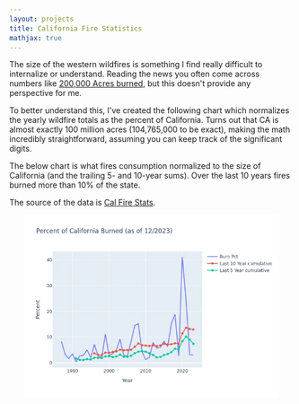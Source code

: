 ```yaml
---
layout: projects 
title: California Fire Statistics
mathjax: true
---
```


The size of the western wildfires is something I find really difficult to internalize or understand. Reading the news you often come across numbers like [200,000 Acres burned](https://www.fire.ca.gov/incidents/2021/7/30/monument-fire/), but this doesn't provide any perspective for me.

To better understand this, I've created the following chart which normalizes the yearly wildfire totals as the percent of California. Turns out that CA is almost exactly 100 million acres (104,765,000 to be exact), making the math incredibly straightforward, assuming you can keep track of the significant digits.

The below chart is what fires consumption normalized to the size of California (and the trailing 5- and 10-year sums). Over the last 10 years fires burned more than 10% of the state.

The source of the data is [Cal Fire Stats](https://www.fire.ca.gov/stats-events/).

<div style="text-align: center;">
  <img src="/images/fire.webp" alt="Chart showing California wildfire statistics as percentage of state burned annually with 5 and 10 year rolling totals" style="width: 90%;">
</div>

